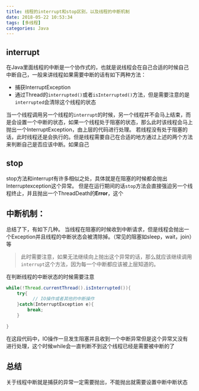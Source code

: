 ```yaml
---
title: 线程的interrupt和stop区别，以及线程的中断机制
date: 2018-05-22 10:53:34
tags: [多线程]
categories: Java
---
```

## interrupt
在Java里面线程的中断是一个协作式的，也就是说线程会在自己合适的时候自己中断自己，一般来讲线程如果需要中断的话有如下两种方法：
* 捕获InterruptException
* 通过Thread的`interrupted()`或者`isInterrupted()`方法，但是需要注意的是`interrupted`会清除这个线程的状态

当一个线程调用另一个线程的`interrupt`的时候，另一个线程并不会马上结束，而是会设置一个中断的状态，如果一个线程处于阻塞的状态，那么此时该线程会马上抛出一个InterruptException，由上层的代码进行处理。
若线程没有处于阻塞的话，此时线程还是会执行的。但是线程需要自己在合适的地方通过上述的两个方法来判断自己是否应该中断。如果自己

## stop
stop方法和interrupt有许多相似之处，具体就是在阻塞的时候都会抛出Interruptexception这个异常。
但是在运行期间的话`stop`方法会直接强迫另一个线程终止，并且抛出一个ThreadDeath的**Error**，这个


## 中断机制：
总结了下，有如下几种。
当线程在阻塞的时候收到中断请求，但是线程会抛出一个Exception并且线程的中断状态会被清除掉。（常见的阻塞如sleep，wait，join）等
> 此时需要注意，如果无法继续向上抛出这个异常的话，那么就应该继续调用`interrupt`这个方法，因为每一个中断都应该被上层知道的。

在判断线程的中断状态的时候需要注意
```java
while(!Thread.currentThread().isInterrupted()){
    try{
          // IO操作或者其他的中断操作
    }catch(InterruptException e){
        break;
    }
 
}
```
在这段代码中，IO操作一旦发生阻塞并且收到一个中断异常但是这个异常又没有进行处理，这个时候while会一直判断不到这个线程已经是需要被中断的了

## 总结
关于线程中断就是捕获的异常一定需要抛出，不能抛出就需要设置中断中断状态
